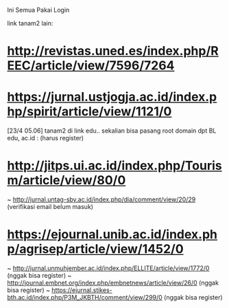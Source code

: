 Ini Semua Pakai Login

link tanam2 lain:
# http://revistas.uned.es/index.php/REEC/article/view/7596/7264
# https://jurnal.ustjogja.ac.id/index.php/spirit/article/view/1121/0

[23/4 05.06] tanam2 di link edu.. sekalian bisa pasang root domain dpt BL edu, ac.id : (harus register)
# http://jitps.ui.ac.id/index.php/Tourism/article/view/80/0
~ http://jurnal.untag-sby.ac.id/index.php/dia/comment/view/20/29 (verifikasi email belum masuk)
# https://ejournal.unib.ac.id/index.php/agrisep/article/view/1452/0
~ http://jurnal.unmuhjember.ac.id/index.php/ELLITE/article/view/1772/0 (nggak bisa register)
~ http://journal.embnet.org/index.php/embnetnews/article/view/26/0 (nggak bisa register)
~ https://ejurnal.stikes-bth.ac.id/index.php/P3M_JKBTH/comment/view/299/0 (nggak bisa register)